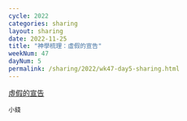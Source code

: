 ```yaml
---
cycle: 2022
categories: sharing
layout: sharing
date: 2022-11-25
title: "神學梳理：虛假的宣告"
weekNum: 47
dayNum: 5
permalink: /sharing/2022/wk47-day5-sharing.html
---
```


[虛假的宣告](https://eccseattle.github.io/media/sharing/2022/wk047/2022-11-25-bin.m4a)

`小錢`

